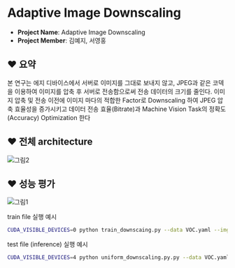 # Adaptive Image Downscaling

- **Project Name**: Adaptive Image Downscaling
- **Project Member**: 김예지, 서영홍

## ❤️ 요약

본 연구는 에지 디바이스에서 서버로 이미지를 그대로 보내지 않고, JPEG과 같은 코덱을 이용하여 이미지를 압축 후 서버로 전송함으로써 전송 데이터의 크기를 줄인다. 
이미지 압축 및 전송 이전에 이미지 마다의 적합한 Factor로  Downscaling 하여 JPEG 압축 효율성을 증가시키고 데이터 전송 효율(Bitrate)과 Machine Vision Task의 정확도(Accuracy) Optimization 한다


## ❤️ 전체 architecture

![그림2](https://github.com/Digital-System-Design-Lab/yolov5_AID/assets/160388155/442948ba-5af5-4685-a17d-79233842e13b)


## ❤️ 성능 평가
![그림1](https://github.com/Digital-System-Design-Lab/yolov5_AID/assets/160388155/b3b147b2-0719-4e6e-95cf-c1503ab1dbb2)


train file 실행 예시
```bash
CUDA_VISIBLE_DEVICES=0 python train_downscaing.py --data VOC.yaml --imgsz 512 --hyp hyp.VOC.yaml --batch-size 32 --epochs 200 --weights VOC_epoch49_mAP_0.62045_imgsz_512_hyp_voc.pt --device 0 --project voc_test --name 1 --freeze 24
```

test file (inference) 실행 예시
```bash
CUDA_VISIBLE_DEVICES=4 python uniform_downscaling.py.py --data VOC.yaml --imgsz 512 --batch-size 4 --weights VOC_epoch49_mAP_0.62045_imgsz_512_hyp_voc.pt --device 4
```
